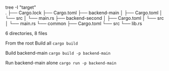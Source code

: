  tree -I "target"      
.
├── Cargo.lock
├── Cargo.toml
├── backend-main
│   ├── Cargo.toml
│   └── src
│       └── main.rs
├── backend-second
│   ├── Cargo.toml
│   └── src
│       └── main.rs
└── common
    ├── Cargo.toml
    └── src
        └── lib.rs

6 directories, 8 files




From the root
Build all
`cargo build`

Build backend-main
`cargo build -p backend-main`

Run backend-main alone
`cargo run -p backend-main`